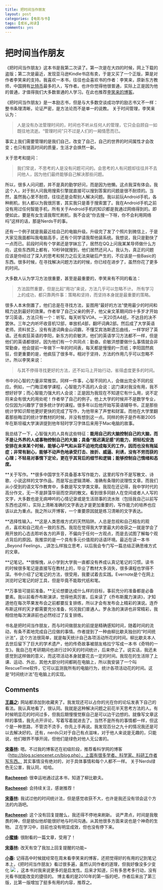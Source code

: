 ```yaml
---
title: 把时间当作朋友
layout: post
categories: [电影与书]
tags: [成长,阅读]
comments: yes
---
```


# 把时间当作朋友

《把时间当作朋友》这本书是我第二次读了。第一次是在大四的时候，网上下载的盗版；第二次是最近，发现亚马逊Kindle书店有卖，于是又买了一个正版，算是对作者李笑来的支持。我喜欢一本书，往往也会喜欢书的作者：李笑来，原新东方教师，中国拥有[比特币](http://en.wikipedia.org/wiki/Bitcoin)最多的人，写作者。也许你觉得他很普通，实际上正是因为他的普通，才值得我们大多数普通的人学习。在此也推荐[李笑来的博客](http://lixiaolai.com/)。 

《把时间当作朋友》是一本励志书，但是与大多数空谈成功学的励志书又不一样：整书条理清晰，论证严密，是方法论而不是单一的说教。 关于时间管理，李笑来认为： 

> 人是没有办法管理时间的，时间也不听从任何人的管理，它只会自顾自一如既往地流逝。“管理时间”只不过是人们的一厢情愿而已。

事实上我们需要管理的是我们自己，改变了自己，自己的世界的时间属性才会改变；也只有提高时间的质量，生活才会焕然一新。 

关于思考和提问： 

> 我们常说，不思考的人是没有问题可问的。会思考的人有问题却往往并不去问他人，因为他们最终能够自己解决那些问题。

所以，很多人问问题，并不是真的勤学好问，而是因为他懒。这点我深有体会。我这个人，对于别人问我用搜索引擎就直接可以搜到答案的问题是很不耐烦的。当然，虽然我心里不耐烦，往往还是会帮别人解决问题。我以前玩Android手机，各种刷机，别人都以为我很厉害，其实我只是善于搜索罢了。我在Android手机之前没有用过任何智能手机，所有关于Android手机的知识都是我通过网络得到的。即便如此，要是有女生请我帮忙刷机，我不会说“你去搜一下呀，你不会利用网络吗”这样的话，那是Nerds干的事。 

还有一个例子就是我最近给自己的电脑升级。升级完了发了个照片到微信上，于是大家见我面都叫我电脑高手，还有个同学请我帮他装系统。我想说，我只是勤快了一点而已。前段时间有个学弟还是学妹忘了，居然在QQ上问我某某导师做什么方向，这些东西网上都有，10秒钟就搜到，他们居然还问人。我认为，真正的问题应该是你经过了深入的思考和努力之后无法突破后产生的，不应该是一些Basic的东西。很多时候，在寻找解决问题方法的时候，你已经在进步了，虽然你花了更多的时间。 

大多数人认为学习方法很重要，甚至是最重要的，李笑来有不同的看法： 

> 方法固然重要，但是比起“用功”来说，方法几乎可以忽略不计。 所有学习上的成功，都只靠两件事：策略和坚持，而坚持本身就是最重要的策略。

很多人本末倒置了，他们总是在寻找方法，妄图用“最好的方法”使用最少的时间和精力达到最好的效果。作者举了自己父亲的例子，他父亲文革期间四十多岁才开始学习英语，方法只有一个：听写。每天听写VOA，一天20页A4纸，不达目的决不罢休。三年之内听坏收音机12部，单放机4部，翻坏词典2部。然后成了大学英语老师。资料贫乏，没有有道词典金山词霸，不懂艾宾浩斯遗忘曲线，一样学好了英语。还有疯狂英语的李阳，新东方的俞敏洪，他们的英语学习方法都不一样，但是他们的英语都很好。因为他们有一个共同点：勤奋。俞敏洪想要做什么事情就会非常勤奋，他会提前一年做下一年的时间表，每天都是慢慢的一页纸；李阳固然疯狂，但更重要的是，他疯狂了很多年。相对于坚持，方法的作用几乎可以忽略不计。所以李笑来说： 

> 与其不停得寻找更好的方法，还不如马上开始行动，省得虚度更多的时间。

书中对心智的力量非常推崇。同样一件事，心智不同的人，会做出完全不同的反应。例如，一门晦涩难学课程，心智能力不高的人会说：这门课对我没有用，我不想好好学；而心智能力强大的人会说：正是因为我现在不知道它有什么用，说不定将来会有很大的用处呢！作者举了自己的例子。他上大学的时候并不是数学专业，仅仅因为兴趣学了很多统计学的课程。很多年以后他开始写英语辅导书，正是那些统计学知识帮他更好更快的完成了写作，为他带来了声誉和财富。而他在大学里翻着那些晦涩的统计学教材的时候，并没有想到这一点。同样的例子是乔布斯2005年在斯坦福大学演讲提到他年轻时学习字体后来用于Mac电脑的故事。 

我总结了一下，心智强大的人具有这些特征：**能用自己的大脑控制自己的大脑，而不是让外界的人或事物控制自己的大脑；具备“推迟满足感”的能力，把轻松安逸安排在未来某个时候，能够心平气和从容不迫地完成每天的工作，因而也没有拖延症；非常有耐心，能够不动声色地承受打击、挫折、威逼、利诱，没有不劳而获的心理；不轻易对事情下定论，更在乎其背后的细节和逻辑；能够控制自己情绪和态度。** 

**关于写作。**很多中国学生不具备基本写作能力，这里的写作不是写散文、诗歌、小说这样的文学作品，而是写出逻辑清晰、准确有条理的说理性文章。而我们从小受到的语文写作教育中，多数是写文学类文章。我现在还记得，我中学时代的高分作文，无一不是辞藻华丽而空洞的散文。看到很多同龄人在空间或者人人写的文字，大多数也是无病呻吟的心情记录或是生活琐事的流水账（包括我自己以前写东西也这样）。实际上清晰准确的文字表达才是更加重要的，写作能力的培养也应该以此为重点。我之所以开博客，一个重要原因就是练习清晰的文字表达。 

**选择性输入。**这是人类思维方式的天然陷阱。人总是忽视和自己相左的观点，喜欢和自己观点一致的东西。我现在觉得我大学里最大的收获之一就是学会了用开放的心态去聆听各方的声音，不偏向于任何一方观点，而是去试图了解每个观点背后的原因。我推崇的是一个具有多元价值观的话语环境。最近在读一本书_Beyond Feelings，_讲怎么样独立思考，以后我会专门写一篇总结正确思维方式的文章。 

**记笔记。**很惭愧，从小学到大学我一直都没有养成认真记笔记的习惯。读书的时候很多笔记是直接写在教材上的，毕业了教材大多消失，很多课程也学得不深。书中介绍了记笔记的方法，很受用，我要试着去实践。Evernote是个在网上浏览时记笔记的好工具，但是毕竟不能取代纸和笔。 

**万事皆可提前准备。**无论想要达成什么样的目标，事前充分的准备都是必备要素。我以前看乔布斯演讲，觉得他真厉害。后来读了《乔布斯魔力演讲》，才知道他在每次苹果发布会之前都要反复排练，所以才会有发布会上精彩的演说。连乔布斯这样的天才都需要充分准备，何况我们普通人。罗永浩的演讲也非常精彩，我相信他每次演讲前也必然经过了反复排练。

书名是把时间当作朋友，而与时间做朋友的前提是精确感知时间，随着时间的流动，有条不紊地完成自己应做的事情。作者提到了一种由柳比歇夫独创的“时间统计法”，这个方法很简单，就是每天统计自己各项活动所花的时间。柳比歇夫本人去世后留下了巨大的学术遗产，他的传奇故事被朋友格拉宁写成一本书《奇特的一生》。我自己在考研期间也进行过90天的时间统计，后来停止了。说实话，我还未感觉到这样做的意义，而这项活动本身就要花去一定的时间。我现在的生活除了上课、运动、外出，其他大部分时间都耗在电脑上，所以我安装了一个叫RescueTime软件，它可以监测我所有的电脑行为，统计各项活动花的时间。这是“时间统计法”在电脑上的实现。

## Comments

**[王磊之](#10 "2013-11-20 19:40:13"):** 网站都添加到收藏夹了。我发现还可以占你的光在你的论坛发表下自己的看法。我认真地看了，很认同。我就是这种解决问题之前花半天思考方法的人。有时候明显花的时间过多，但我后期慢慢觉察自己是可以边干边想的。就像写文章这样的事情，我先点开评论，写着写着就进去了。当然不是所有的事情都一样，但这个是一种思路，不管烫不烫手，你先上手再说。我发现百分之九十的情况我还是可以去解决好的。还有，nerds只对于自己有点滋味，对于他人来说是无趣的，只能说，他们眼界不够开阔，但他们是绿色对他人无公害的。

**[宋春林](#11 "2013-11-20 21:56:23"):** 嗯。不过我的博客还在初级阶段，推荐看科学网的博客（http://blog.sciencenet.cn/blog.php），上面有很多学者、科学家、科研工作者写东西。 其实事情没有绝对的，对于具体事情和每个人都不一样。 关于Nerds绿色无公害，我认同，哈哈。

**[Racheeeel](#14 "2013-11-23 18:29:38"):** 很幸运地通过这本书，知道了柳比歇夫。

**[Racheeeel](#15 "2013-11-23 18:30:18"):** 会持续关注，感谢推荐！

**[宋春林](#16 "2013-11-23 22:11:28"):** 我试过他的时间统计法，但是感觉收获不大，也许是我还没有领会这个方法的内涵吧。

**[Racheeeel](#17 "2013-11-23 22:51:24"):** 这个没有回复提醒么，我还得不停地来刷新。 说严肃点，时间是我敬畏的神，但是貌似他却能很好地与时间沟通。从其他很多方面来说也是个神奇的生物。 正在学习中，目前也没有明显成效，但也没有停下来。

**[小蜜蜂](#18 "2013-11-24 21:18:17"):** 很耐看的一篇文章，受用了！

**[宋春林](#39 "2013-11-26 18:37:22"):** 改天有空了我加上回复提醒的功能~

**[小春](#149 "2014-02-07 08:53:56"):** 记得高中时候就经常在周末看李笑来的博客，还把觉得好的有用的记到笔记本上，《把时间当作朋友》看过很多遍，虽然认同作者的道理，但我好像没多少变化 ![](http://img.t.sinajs.cn/t35/style/images/common/face/ext/normal/aa/daxiongsha_org.gif) ，这本书对我来说更多的是启发性。后来才知道，只有多思考多行动，没有光看书就能改变的捷径的。 博主看的是2010年的第一版的吧，作者后来出了第三版，比第一版增加了挺多有用的内容，推荐之。

